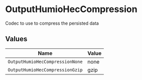 # OutputHumioHecCompression

Codec to use to compress the persisted data


## Values

| Name                            | Value                           |
| ------------------------------- | ------------------------------- |
| `OutputHumioHecCompressionNone` | none                            |
| `OutputHumioHecCompressionGzip` | gzip                            |